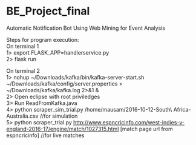 # BE_Project_final
Automatic Notification Bot Using Web Mining for Event Analysis  

Steps for program execution:  
On terminal 1  
1> export FLASK_APP=handlerservice.py  
2> flask run  

On terminal 2  
1> nohup ~/Downloads/kafka/bin/kafka-server-start.sh ~/Downloads/kafka/config/server.properties > ~/Downloads/kafka/kafka.log 2>&1 &  
2> Open eclipse with root priviledges  
3> Run ReadFromKafka.java  
4> python scraper_sim_trial.py /home/mausam/2016-10-12-South\ Africa-Australia.csv //for simulation  
5> python scraper_trial.py http://www.espncricinfo.com/west-indies-v-england-2016-17/engine/match/1027315.html [match page url from espncricinfo] //for live matches  
